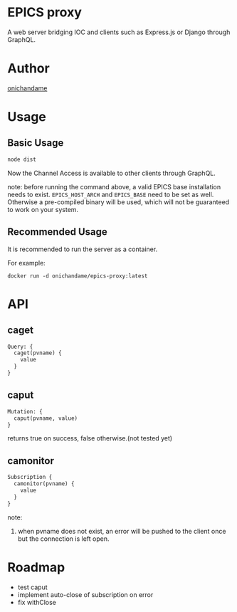 # EPICS proxy

A web server bridging IOC and clients such as Express.js or Django through GraphQL.

# Author

[onichandame](https://github.com/onichandame)

# Usage

## Basic Usage

```bash
node dist
```

Now the Channel Access is available to other clients through GraphQL.

note: before running the command above, a valid EPICS base installation needs to exist. `EPICS_HOST_ARCH` and `EPICS_BASE` need to be set as well. Otherwise a pre-compiled binary will be used, which will not be guaranteed to work on your system.

## Recommended Usage

It is recommended to run the server as a container.

For example:

```docker
docker run -d onichandame/epics-proxy:latest
```

# API

## caget

```graphql
Query: {
  caget(pvname) {
    value
  }
}
```

## caput

```graphql
Mutation: {
  caput(pvname, value)
}
```

returns true on success, false otherwise.(not tested yet)

## camonitor

```graphql
Subscription {
  camonitor(pvname) {
    value
  }
}
```

note:

1. when pvname does not exist, an error will be pushed to the client once but the connection is left open.

# Roadmap

- test caput
- implement auto-close of subscription on error
- fix withClose
